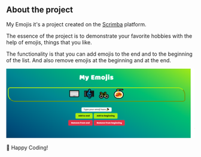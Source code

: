 ## About the project

My Emojis it's a project created on the [Scrimba](https://scrimba.com/) platform.

The essence of the project is to demonstrate your favorite hobbies with the help of emojis, things that you like.

The functionality is that you can add emojis to the end and to the beginning of the list. And also remove emojis at the beginning and at the end.

![Project image](images/EmojisProject.PNG)

🚀
Happy Coding!

